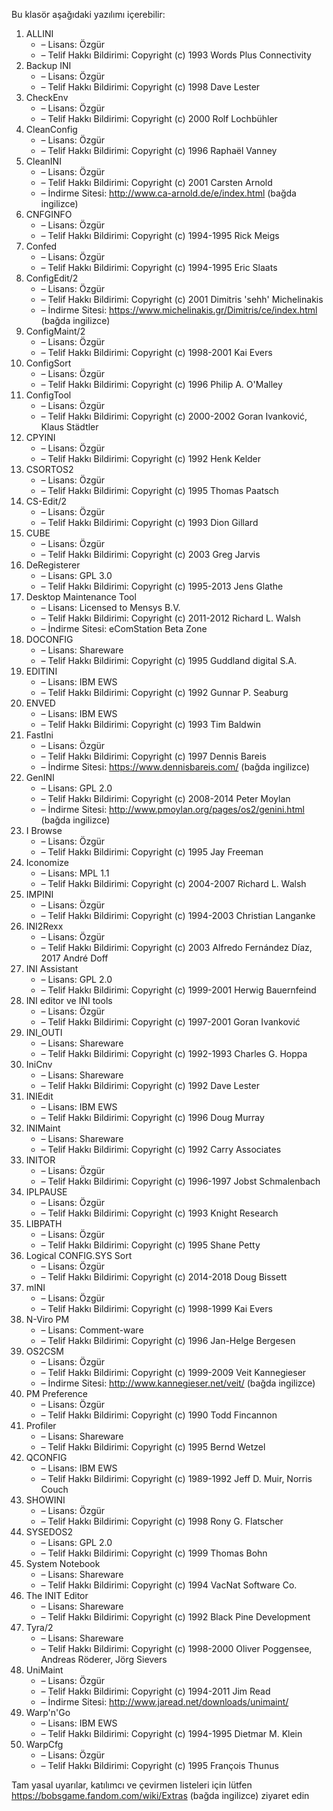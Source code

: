 Bu klasör aşağıdaki yazılımı içerebilir:

1. ALLINI
   - – Lisans: Özgür
   - – Telif Hakkı Bildirimi: Copyright (c) 1993 Words Plus Connectivity
2. Backup INI
   - – Lisans: Özgür
   - – Telif Hakkı Bildirimi: Copyright (c) 1998 Dave Lester
3. CheckEnv
   - – Lisans: Özgür
   - – Telif Hakkı Bildirimi: Copyright (c) 2000 Rolf Lochbühler
4. CleanConfig
   - – Lisans: Özgür
   - – Telif Hakkı Bildirimi: Copyright (c) 1996 Raphaël Vanney
5. CleanINI
   - – Lisans: Özgür
   - – Telif Hakkı Bildirimi: Copyright (c) 2001 Carsten Arnold
   - – İndirme Sitesi: http://www.ca-arnold.de/e/index.html (bağda ingilizce)
6. CNFGINFO
   - – Lisans: Özgür
   - – Telif Hakkı Bildirimi: Copyright (c) 1994-1995 Rick Meigs
7. Confed
   - – Lisans: Özgür
   - – Telif Hakkı Bildirimi: Copyright (c) 1994-1995 Eric Slaats
8. ConfigEdit/2
   - – Lisans: Özgür
   - – Telif Hakkı Bildirimi: Copyright (c) 2001 Dimitris 'sehh' Michelinakis
   - – İndirme Sitesi: https://www.michelinakis.gr/Dimitris/ce/index.html (bağda ingilizce)
9. ConfigMaint/2
   - – Lisans: Özgür
   - – Telif Hakkı Bildirimi: Copyright (c) 1998-2001 Kai Evers
10. ConfigSort
    - – Lisans: Özgür
    - – Telif Hakkı Bildirimi: Copyright (c) 1996 Philip A. O'Malley
11. ConfigTool
    - – Lisans: Özgür
    - – Telif Hakkı Bildirimi: Copyright (c) 2000-2002 Goran Ivanković, Klaus Städtler
12. CPYINI
    - – Lisans: Özgür
    - – Telif Hakkı Bildirimi: Copyright (c) 1992 Henk Kelder
13. CSORTOS2
    - – Lisans: Özgür
    - – Telif Hakkı Bildirimi: Copyright (c) 1995 Thomas Paatsch
14. CS-Edit/2
    - – Lisans: Özgür
    - – Telif Hakkı Bildirimi: Copyright (c) 1993 Dion Gillard
15. CUBE
    - – Lisans: Özgür
    - – Telif Hakkı Bildirimi: Copyright (c) 2003 Greg Jarvis
16. DeRegisterer
    - – Lisans: GPL 3.0
    - – Telif Hakkı Bildirimi: Copyright (c) 1995-2013 Jens Glathe
17. Desktop Maintenance Tool
    - – Lisans: Licensed to Mensys B.V.
    - – Telif Hakkı Bildirimi: Copyright (c) 2011-2012 Richard L. Walsh
    - – İndirme Sitesi: eComStation Beta Zone
18. DOCONFIG
    - – Lisans: Shareware
    - – Telif Hakkı Bildirimi: Copyright (c) 1995 Guddland digital S.A.
19. EDITINI
    - – Lisans: IBM EWS
    - – Telif Hakkı Bildirimi: Copyright (c) 1992 Gunnar P. Seaburg
20. ENVED
    - – Lisans: IBM EWS
    - – Telif Hakkı Bildirimi: Copyright (c) 1993 Tim Baldwin
21. FastIni
    - – Lisans: Özgür
    - – Telif Hakkı Bildirimi: Copyright (c) 1997 Dennis Bareis
    - – İndirme Sitesi: https://www.dennisbareis.com/ (bağda ingilizce)
22. GenINI
    - – Lisans: GPL 2.0
    - – Telif Hakkı Bildirimi: Copyright (c) 2008-2014 Peter Moylan
    - – İndirme Sitesi: http://www.pmoylan.org/pages/os2/genini.html (bağda ingilizce)
23. I Browse
    - – Lisans: Özgür
    - – Telif Hakkı Bildirimi: Copyright (c) 1995 Jay Freeman
24. Iconomize
    - – Lisans: MPL 1.1
    - – Telif Hakkı Bildirimi: Copyright (c) 2004-2007 Richard L. Walsh
25. IMPINI
    - – Lisans: Özgür
    - – Telif Hakkı Bildirimi: Copyright (c) 1994-2003 Christian Langanke
26. INI2Rexx
    - – Lisans: Özgür
    - – Telif Hakkı Bildirimi: Copyright (c) 2003 Alfredo Fernández Díaz, 2017 André Doff
27. INI Assistant
    - – Lisans: GPL 2.0
    - – Telif Hakkı Bildirimi: Copyright (c) 1999-2001 Herwig Bauernfeind
28. INI editor ve INI tools
    - – Lisans: Özgür
    - – Telif Hakkı Bildirimi: Copyright (c) 1997-2001 Goran Ivanković
29. INI_OUTI
    - – Lisans: Shareware
    - – Telif Hakkı Bildirimi: Copyright (c) 1992-1993 Charles G. Hoppa
30. IniCnv
    - – Lisans: Shareware
    - – Telif Hakkı Bildirimi: Copyright (c) 1992 Dave Lester
31. INIEdit
    - – Lisans: IBM EWS
    - – Telif Hakkı Bildirimi: Copyright (c) 1996 Doug Murray
32. INIMaint
    - – Lisans: Shareware
    - – Telif Hakkı Bildirimi: Copyright (c) 1992 Carry Associates
33. INITOR
    - – Lisans: Özgür
    - – Telif Hakkı Bildirimi: Copyright (c) 1996-1997 Jobst Schmalenbach
34. IPLPAUSE
    - – Lisans: Özgür
    - – Telif Hakkı Bildirimi: Copyright (c) 1993 Knight Research
35. LIBPATH
    - – Lisans: Özgür
    - – Telif Hakkı Bildirimi: Copyright (c) 1995 Shane Petty
36. Logical CONFIG.SYS Sort
    - – Lisans: Özgür
    - – Telif Hakkı Bildirimi: Copyright (c) 2014-2018 Doug Bissett
37. mINI
    - – Lisans: Özgür
    - – Telif Hakkı Bildirimi: Copyright (c) 1998-1999 Kai Evers
38. N-Viro PM
    - – Lisans: Comment-ware
    - – Telif Hakkı Bildirimi: Copyright (c) 1996 Jan-Helge Bergesen
39. OS2CSM
    - – Lisans: Özgür
    - – Telif Hakkı Bildirimi: Copyright (c) 1999-2009 Veit Kannegieser
    - – İndirme Sitesi: http://www.kannegieser.net/veit/ (bağda ingilizce)
40. PM Preference
    - – Lisans: Özgür
    - – Telif Hakkı Bildirimi: Copyright (c) 1990 Todd Fincannon
41. Profiler
    - – Lisans: Shareware
    - – Telif Hakkı Bildirimi: Copyright (c) 1995 Bernd Wetzel
42. QCONFIG
    - – Lisans: IBM EWS
    - – Telif Hakkı Bildirimi: Copyright (c) 1989-1992 Jeff D. Muir, Norris Couch
43. SHOWINI
    - – Lisans: Özgür
    - – Telif Hakkı Bildirimi: Copyright (c) 1998 Rony G. Flatscher
44. SYSEDOS2
    - – Lisans: GPL 2.0
    - – Telif Hakkı Bildirimi: Copyright (c) 1999 Thomas Bohn
45. System Notebook
    - – Lisans: Shareware
    - – Telif Hakkı Bildirimi: Copyright (c) 1994 VacNat Software Co.
46. The INIT Editor
    - – Lisans: Shareware
    - – Telif Hakkı Bildirimi: Copyright (c) 1992 Black Pine Development
47. Tyra/2
    - – Lisans: Shareware
    - – Telif Hakkı Bildirimi: Copyright (c) 1998-2000 Oliver Poggensee, Andreas Röderer, Jörg Sievers
48. UniMaint
    - – Lisans: Özgür
    - – Telif Hakkı Bildirimi: Copyright (c) 1994-2011 Jim Read
    - – İndirme Sitesi: http://www.jaread.net/downloads/unimaint/
49. Warp'n'Go
    - – Lisans: IBM EWS
    - – Telif Hakkı Bildirimi: Copyright (c) 1994-1995 Dietmar M. Klein
50. WarpCfg
    - – Lisans: Özgür
    - – Telif Hakkı Bildirimi: Copyright (c) 1995 François Thunus

Tam yasal uyarılar, katılımcı ve çevirmen listeleri için lütfen https://bobsgame.fandom.com/wiki/Extras (bağda ingilizce) ziyaret edin
